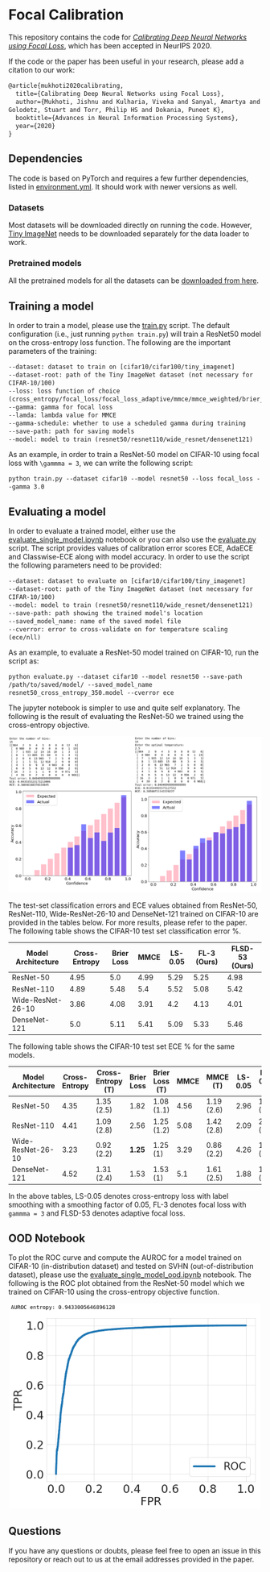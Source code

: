 # Focal Calibration

This repository contains the code for [*Calibrating Deep Neural Networks using Focal Loss*](https://arxiv.org/abs/2002.09437), which has been accepted in NeurIPS 2020.

If the code or the paper has been useful in your research, please add a citation to our work:

```
@article{mukhoti2020calibrating,
  title={Calibrating Deep Neural Networks using Focal Loss},
  author={Mukhoti, Jishnu and Kulharia, Viveka and Sanyal, Amartya and Golodetz, Stuart and Torr, Philip HS and Dokania, Puneet K},
  booktitle={Advances in Neural Information Processing Systems},
  year={2020}
}
```

## Dependencies

The code is based on PyTorch and requires a few further dependencies, listed in [environment.yml](environment.yml). It should work with newer versions as well.

### Datasets

Most datasets will be downloaded directly on running the code. However, [Tiny ImageNet](https://tiny-imagenet.herokuapp.com/) needs to be downloaded separately for the data loader to work.

### Pretrained models

All the pretrained models for all the datasets can be [downloaded from here](http://www.robots.ox.ac.uk/~viveka/focal_calibration/).

## Training a model

In order to train a model, please use the [train.py](train.py) script. The default configuration (i.e., just running ```python train.py```) will train a ResNet50 model on the cross-entropy loss function. The following are the important parameters of the training:
```
--dataset: dataset to train on [cifar10/cifar100/tiny_imagenet]
--dataset-root: path of the Tiny ImageNet dataset (not necessary for CIFAR-10/100)
--loss: loss function of choice (cross_entropy/focal_loss/focal_loss_adaptive/mmce/mmce_weighted/brier_score)
--gamma: gamma for focal loss
--lamda: lambda value for MMCE
--gamma-schedule: whether to use a scheduled gamma during training
--save-path: path for saving models
--model: model to train (resnet50/resnet110/wide_resnet/densenet121)
```

As an example, in order to train a ResNet-50 model on CIFAR-10 using focal loss with ```\gammma = 3```, we can write the following script:
```
python train.py --dataset cifar10 --model resnet50 --loss focal_loss --gamma 3.0
``` 

## Evaluating a model

In order to evaluate a trained model, either use the [evaluate_single_model.ipynb](Experiments/evaluate_single_model.ipynb) notebook or you can also use the [evaluate.py](evaluate.py) script. The script provides values of calibration error scores ECE, AdaECE and Classwise-ECE along with model accuracy. In order to use the script the following parameters need to be provided:
```
--dataset: dataset to evaluate on [cifar10/cifar100/tiny_imagenet]
--dataset-root: path of the Tiny ImageNet dataset (not necessary for CIFAR-10/100)
--model: model to train (resnet50/resnet110/wide_resnet/densenet121)
--save-path: path showing the trained model's location
--saved_model_name: name of the saved model file
--cverror: error to cross-validate on for temperature scaling (ece/nll)
```

As an example, to evaluate a ResNet-50 model trained on CIFAR-10, run the script as:
```
python evaluate.py --dataset cifar10 --model resnet50 --save-path /path/to/saved/model/ --saved_model_name resnet50_cross_entropy_350.model --cverror ece
```

The jupyter notebook is simpler to use and quite self explanatory. The following is the result of evaluating the ResNet-50 we trained using the cross-entropy objective.

![ResNet50_Result](resnet50_results.png)

The test-set classification errors and ECE values obtained from ResNet-50, ResNet-110, Wide-ResNet-26-10 and DenseNet-121 trained on CIFAR-10 are provided in the tables below. For more results, please refer to the paper. The following table shows the CIFAR-10 test set classification error %.

| Model Architecture  | Cross-Entropy | Brier Loss | MMCE | LS-0.05 | FL-3 (Ours) | FLSD-53 (Ours) |
| ---  | --- | --- | --- | --- | --- | --- |
| ResNet-50  | 4.95 | 5.0 | 4.99 | 5.29 | 5.25 | 4.98 |
| ResNet-110  | 4.89 | 5.48 | 5.4 | 5.52 | 5.08 | 5.42 |
| Wide-ResNet-26-10  | 3.86 | 4.08 | 3.91 | 4.2 | 4.13 | 4.01 |
| DenseNet-121  | 5.0 | 5.11 | 5.41 | 5.09 | 5.33 | 5.46 |

The following table shows the CIFAR-10 test set ECE % for the same models.

| Model Architecture  | Cross-Entropy | Cross-Entropy (T) | Brier Loss | Brier Loss (T) | MMCE | MMCE (T) | LS-0.05 | LS-0.05 (T) | FL-3 (Ours) | FL-3 (T) (Ours) | FLSD-53 (Ours) | FLSD-53 (T) (Ours) |
| ---  | --- | --- | --- | --- | --- | --- | --- | --- | --- | --- | --- | --- |
| ResNet-50  | 4.35 | 1.35 (2.5) | 1.82 | 1.08 (1.1) | 4.56 | 1.19 (2.6) | 2.96 | 1.67 (0.9) | **1.48** | 1.42 (1.1) | 1.55 | **0.95 (1.1)** |
| ResNet-110  | 4.41 | 1.09 (2.8) | 2.56 | 1.25 (1.2) | 5.08 | 1.42 (2.8) | 2.09 | 2.09 (1) | **1.55** | **1.02 (1.1)** | 1.87 | 1.07 (1.1) |
| Wide-ResNet-26-10  | 3.23 | 0.92 (2.2) | **1.25** | 1.25 (1) | 3.29 | 0.86 (2.2) | 4.26 | 1.84 (0.8) | 1.69 | 0.97 (0.9) | 1.56 | **0.84 (0.9)** |
| DenseNet-121  | 4.52 | 1.31 (2.4) | 1.53 | 1.53 (1) | 5.1 | 1.61 (2.5) | 1.88 | 1.82 (0.9) | 1.32 | 1.26 (0.9) | **1.22** | **1.22 (1)** |

In the above tables, LS-0.05 denotes cross-entropy loss with label smoothing with a smoothing factor of 0.05, FL-3 denotes focal loss with ```gammma = 3``` and FLSD-53 denotes adaptive focal loss.


## OOD Notebook

To plot the ROC curve and compute the AUROC for a model trained on CIFAR-10 (in-distribution dataset) and tested on SVHN (out-of-distribution dataset), please use the [evaluate_single_model_ood.ipynb](Experiments/evaluate_single_model_ood.ipynb) notebook. The following is the ROC plot obtained from the ResNet-50 model which we trained on CIFAR-10 using the cross-entropy objective function.

<center>
<img src="roc.png" width="500" class="center">
</center>

## Questions

If you have any questions or doubts, please feel free to open an issue in this repository or reach out to us at the email addresses provided in the paper.
